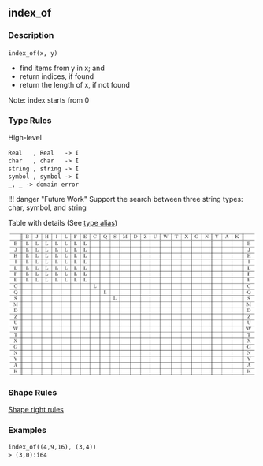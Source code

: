 ## index_of

### Description

`index_of(x, y)`

- find items from y in x; and
- return indices, if found
- return the length of x, if not found

Note: index starts from 0

### Type Rules

High-level

```no-highlight
Real   , Real   -> I
char   , char   -> I
string , string -> I
symbol , symbol -> I
_, _ -> domain error
```

!!! danger "Future Work"
    Support the search between three string types: char, symbol, and string

Table with details (See [type alias](../types.md))

![index of](../types/indexof.png)

### Shape Rules

[Shape right rules](../shapes.md#shape-right)

### Examples

```no-highlight
index_of((4,9,16), (3,4))
> (3,0):i64
```
